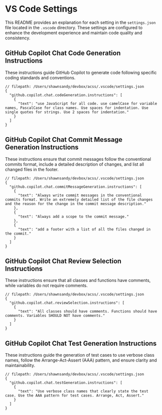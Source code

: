 # VS Code Settings

This README provides an explanation for each setting in the `settings.json` file located in the `.vscode` directory. These settings are configured to enhance the development experience and maintain code quality and consistency.

## GitHub Copilot Chat Code Generation Instructions

These instructions guide GitHub Copilot to generate code following specific coding standards and conventions.

```jsonc
// filepath: /Users/shawnsandy/devbox/acss/.vscode/settings.json
{
  "github.copilot.chat.codeGeneration.instructions": [
    {
      "text": "use JavaScript for all code. use camelCase for variable names, PascalCase for class names. Use spaces for indentation. Use single quotes for strings. Use 2 spaces for indentation."
    }
  ]
}
```

## GitHub Copilot Chat Commit Message Generation Instructions

These instructions ensure that commit messages follow the conventional commits format, include a detailed description of changes, and list all changed files in the footer.

```jsonc
// filepath: /Users/shawnsandy/devbox/acss/.vscode/settings.json
{
  "github.copilot.chat.commitMessageGeneration.instructions": [
    {
      "text": "Always write commit messages in the conventional commits format. Write an extremely detailed list of the file changes and the reason for the change in the commit message description."
    },
    {
      "text": "Always add a scope to the commit message."
    },
    {
      "text": "add a footer with a list of all the files changed in the commit."
    }
  ]
}
```

## GitHub Copilot Chat Review Selection Instructions

These instructions ensure that all classes and functions have comments, while variables do not require comments.

```jsonc
// filepath: /Users/shawnsandy/devbox/acss/.vscode/settings.json
{
  "github.copilot.chat.reviewSelection.instructions": [
    {
      "text": "All classes should have comments. Functions should have comments. Variables SHOULD NOT have comments."
    }
  ]
}
```

## GitHub Copilot Chat Test Generation Instructions

These instructions guide the generation of test cases to use verbose class names, follow the Arrange-Act-Assert (AAA) pattern, and ensure clarity and maintainability.

```jsonc
// filepath: /Users/shawnsandy/devbox/acss/.vscode/settings.json
{
  "github.copilot.chat.testGeneration.instructions": [
    {
      "text": "Use verbose class names that clearly state the test case. Use the AAA pattern for test cases. Arrange, Act, Assert."
    }
  ]
}
```
